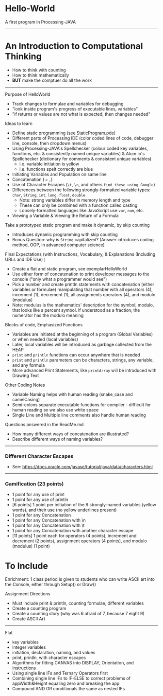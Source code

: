 # Hello-World
A first program in Processing-JAVA

---

# An Introduction to Computational Thinking
- How to think with counting
- How to think mathematically
- **BUT** make the comptuer do all the work

---

Purpose of HelloWorld
- Track changes to formulae and variables for debugging
- "look inside program's progress of executable lines, variables"
- "if returns or values are not what is expected, then changes needed"

Ideas to learn
- Define static programming (see StaticProgram.pde)
- Different parts of Processing IDE (color coded lines of code, debugger line, console, then dropdown menus)
- Using Processing-JAVA's Spellchecker (colour coded key variables, functions, etc. & consistently named unique variables) & Atom.io's Spellchecker (dictionary for comments & consistent unique variables)
  - i.e. variable initiation is yellow
  - i.e. functions spelt correctly are blue
- Initiating Variables and Population on same line
- Concatenation ( ```=``` ```,```)
- Use of Character Escapes (```\t```, ```\n```, and others ```find these using Google```)
- Differences between the following strongly-formatted variable types: `char`, `String`, `int`, `long`, `float`, `double`
  - Note: strong variables differ in memory length and type
  - These can only be combined with a function called casting
  - Loosely-formatted languages like JavaScript use `var`, `num`, etc.
- Viewing a Variable & Viewing the Return of a Formula

Take a prototyped static program and make it dynamic, by skip counting
- Introduces dynamic programming with skip counting
- Bonus Question: why is `String` capitalized? (Answer introduces coding method, OOP, in advanced computer science)

Final Expectations (with Instructions, Vocabulary, & Explanations (Including URLs and IDE Use) )
- Create a flat and static program, see exemplarHelloWorld
- Use either form of concatenation to print developer messages to the console ("only what a programmer would see")
- Pick a number and create println statements with concatenation (either variables or formulae) manipulating that number with all operators (4), increment (1), decrement (1), all assignments operators (4), and modulo (modulus)
- Note: modulus is the mathematics' description for the symbol, modulo, that looks like a percent symbol. If understood as a fraction, the numerator has the modulo meaning

Blocks of code, Emphasized Functions
- Variables are initiated at the beginning of a program (Global Variables) or when needed (local variables)
- Later, local variables will be introduced as garbage collected from the HEAP
- `print` and `println` functions can occur anywhere that is needed
- `print` and `println` parameters can be characters, strings, any variable, and any formula
- More advanced Print Statements, like `printArray` will be introduced with Drawing Text

Other Coding Notes
- Variable Naming helps with human reading (snake_case and camelCasing)
- Semi-colons separate executable functions for compiler - difficult for human reading so we also use white space
- Single Line and Multiple line comments also handle human reading

Questions answered in the ReadMe.md
- How many different ways of concatenation are illustrated?
- Describe different ways of naming variables?

---

### Different Character Escapes
- See: https://docs.oracle.com/javase/tutorial/java/data/characters.html

---

### Gamification (23 points)
- 1 point for any use of print
- 1 point for any use of println
- [6 points] 1 point per initiation of the 6 strongly-named variables (yellow words), and their use (no yellow underlines present)
- 1 point for any Concatenation
- 1 point for any Concatenation with \n
- 1 point for any Concatenation with \t
- 1 point for any Concatenation with another character escape
- [11 points] 1 point each for operators (4 points), increment and decrement (2 points), assignment operators (4 points), and modulo (modulus) (1 point)

# To Include

Enrichment: 1 class period is given to students who can write ASCII art into the Console, either through Setup() or Draw()

Assignment Directions
- Must include print & println, counting formulae, different variables
- Create a counting program
- Create a counting story (why was 6 afraid of 7, because 7 eight 9)
- Create ASCII Art

---

Flat
- key variables
- integer variables
- initiation, declaration, naming, and values
- print, println, with character escapes
- Algorithms for fitting CANVAS into DISPLAY, Orientation, and Instructions
- Using single line IFs and Ternary Operators first
- Combining single line IFs to IF-ELSE to correct problems of appWidth&Height equaling zero and breaking the app
- Compound AND OR conditionals the same as nested IFs

